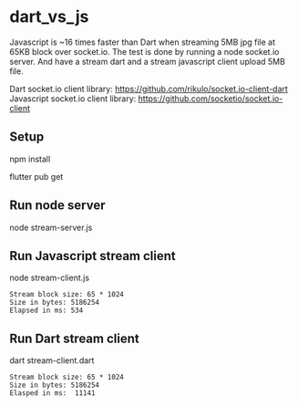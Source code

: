 # dart_vs_js

Javascript is ~16 times faster than Dart when streaming 5MB jpg file at 65KB block over socket.io.  The test is done by running a node socket.io server.  And have a stream dart and a stream javascript client upload 5MB file.

Dart socket.io client library:  https://github.com/rikulo/socket.io-client-dart
Javascript socket.io client library:  https://github.com/socketio/socket.io-client

## Setup

npm install

flutter pub get

## Run node server

node stream-server.js

## Run Javascript stream client

node stream-client.js
```
Stream block size: 65 * 1024
Size in bytes: 5186254
Elapsed in ms: 534
```

## Run Dart stream client

dart stream-client.dart
```
Stream block size: 65 * 1024
Size in bytes: 5186254
Elasped in ms:  11141
```


